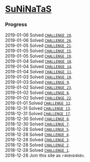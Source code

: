 # [SuNiNaTaS](http://suninatas.com/)

### Progress
2019-01-06 Solved [`CHALLENGE 28`](./FORENSIC/28).  
2019-01-06 Solved [`CHALLENGE 26`](./FORENSIC/26).  
2019-01-05 Solved [`CHALLENGE 21`](./FORENSIC/21).  
2019-01-05 Solved [`CHALLENGE 15`](./FORENSIC/15).  
2019-01-05 Solved [`CHALLENGE 19`](./FORENSIC/19).  
2019-01-04 Solved [`CHALLENGE 18`](./FORENSIC/18).  
2019-01-04 Solved [`CHALLENGE 14`](./FORENSIC/14).  
2019-01-04 Solved [`CHALLENGE 11`](./BINARY/11).  
2019-01-03 Solved [`CHALLENGE 10`](./BINARY/10).  
2019-01-03 Solved [`CHALLENGE 9`](./BINARY/9).  
2019-01-02 Solved [`CHALLENGE 23`](./WEB/23).  
2019-01-02 Solved [`CHALLENGE 6`](./WEB/6).  
2019-01-02 Solved [`CHALLENGE 22`](./WEB/22).  
2019-01-01 Solved [`CHALLENGE 12`](./MISC/12).  
2018-12-31 Solved [`CHALLENGE 13`](./MISC/13).  
2018-12-31 Solved [`CHALLENGE 17`](./MISC/17).  
2018-12-30 Solved [`CHALLENGE 8`](./WEB/8).  
2018-12-30 Solved [`CHALLENGE 7`](./WEB/7).  
2018-12-28 Solved [`CHALLENGE 5`](./WEB/5).  
2018-12-28 Solved [`CHALLENGE 4`](./WEB/4).  
2018-12-28 Solved [`CHALLENGE 3`](./WEB/3).  
2018-12-28 Solved [`CHALLENGE 2`](./WEB/2).  
2018-12-28 Solved [`CHALLENGE 1`](./WEB/1).  
2018-12-28 Join this site as `r4k0nb4k0n`.  